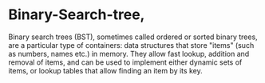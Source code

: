 # Binary-Search-tree, 

Binary search trees (BST), sometimes called ordered or sorted binary trees, are a particular type of containers:
data structures that store "items" (such as numbers, names etc.) in memory.
They allow fast lookup, addition and removal of items, and can be used to implement either dynamic sets of items, 
or lookup tables that allow finding an item by its key.